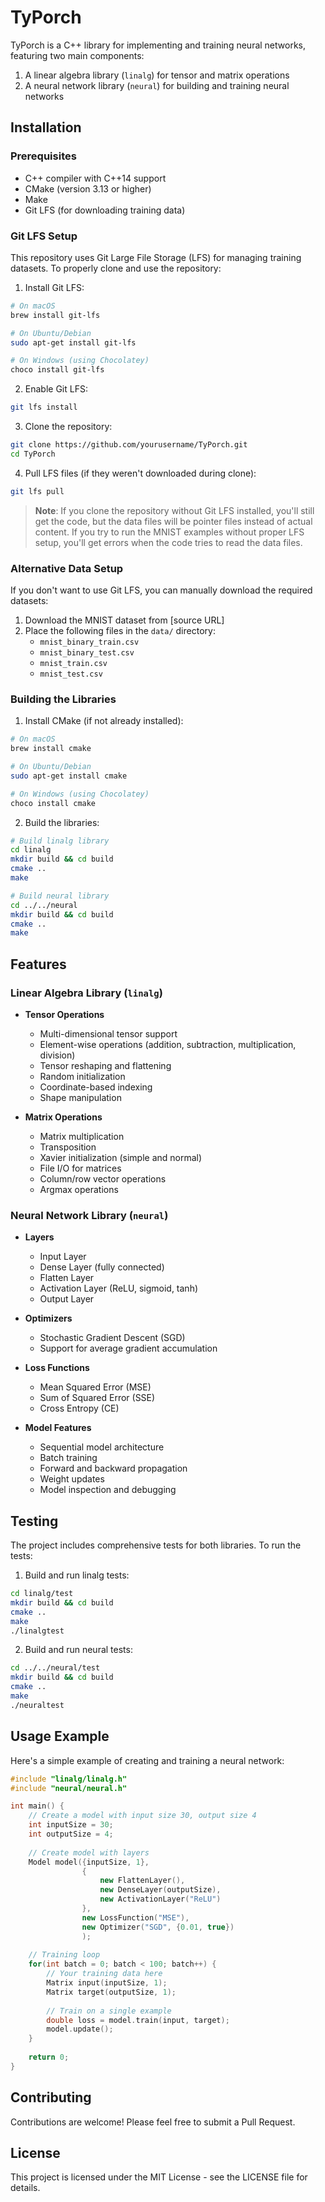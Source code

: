 # TyPorch

TyPorch is a C++ library for implementing and training neural networks, featuring two main components:
1. A linear algebra library (`linalg`) for tensor and matrix operations
2. A neural network library (`neural`) for building and training neural networks

## Installation

### Prerequisites
- C++ compiler with C++14 support
- CMake (version 3.13 or higher)
- Make
- Git LFS (for downloading training data)

### Git LFS Setup
This repository uses Git Large File Storage (LFS) for managing training datasets. To properly clone and use the repository:

1. Install Git LFS:
```bash
# On macOS
brew install git-lfs

# On Ubuntu/Debian
sudo apt-get install git-lfs

# On Windows (using Chocolatey)
choco install git-lfs
```

2. Enable Git LFS:
```bash
git lfs install
```

3. Clone the repository:
```bash
git clone https://github.com/yourusername/TyPorch.git
cd TyPorch
```

4. Pull LFS files (if they weren't downloaded during clone):
```bash
git lfs pull
```

> **Note**: If you clone the repository without Git LFS installed, you'll still get the code, but the data files will be pointer files instead of actual content. If you try to run the MNIST examples without proper LFS setup, you'll get errors when the code tries to read the data files.

### Alternative Data Setup
If you don't want to use Git LFS, you can manually download the required datasets:
1. Download the MNIST dataset from [source URL]
2. Place the following files in the `data/` directory:
   - `mnist_binary_train.csv`
   - `mnist_binary_test.csv`
   - `mnist_train.csv`
   - `mnist_test.csv`

### Building the Libraries

1. Install CMake (if not already installed):
```bash
# On macOS
brew install cmake

# On Ubuntu/Debian
sudo apt-get install cmake

# On Windows (using Chocolatey)
choco install cmake
```

2. Build the libraries:
```bash
# Build linalg library
cd linalg
mkdir build && cd build
cmake ..
make

# Build neural library
cd ../../neural
mkdir build && cd build
cmake ..
make
```

## Features

### Linear Algebra Library (`linalg`)
- **Tensor Operations**
  - Multi-dimensional tensor support
  - Element-wise operations (addition, subtraction, multiplication, division)
  - Tensor reshaping and flattening
  - Random initialization
  - Coordinate-based indexing
  - Shape manipulation

- **Matrix Operations**
  - Matrix multiplication
  - Transposition
  - Xavier initialization (simple and normal)
  - File I/O for matrices
  - Column/row vector operations
  - Argmax operations

### Neural Network Library (`neural`)
- **Layers**
  - Input Layer
  - Dense Layer (fully connected)
  - Flatten Layer
  - Activation Layer (ReLU, sigmoid, tanh)
  - Output Layer

- **Optimizers**
  - Stochastic Gradient Descent (SGD)
  - Support for average gradient accumulation

- **Loss Functions**
  - Mean Squared Error (MSE)
  - Sum of Squared Error (SSE)
  - Cross Entropy (CE)

- **Model Features**
  - Sequential model architecture
  - Batch training
  - Forward and backward propagation
  - Weight updates
  - Model inspection and debugging

## Testing

The project includes comprehensive tests for both libraries. To run the tests:

1. Build and run linalg tests:
```bash
cd linalg/test
mkdir build && cd build
cmake ..
make
./linalgtest
```

2. Build and run neural tests:
```bash
cd ../../neural/test
mkdir build && cd build
cmake ..
make
./neuraltest
```

## Usage Example

Here's a simple example of creating and training a neural network:

```cpp
#include "linalg/linalg.h"
#include "neural/neural.h"

int main() {
    // Create a model with input size 30, output size 4
    int inputSize = 30;
    int outputSize = 4;
    
    // Create model with layers
    Model model({inputSize, 1}, 
                {
                    new FlattenLayer(), 
                    new DenseLayer(outputSize), 
                    new ActivationLayer("ReLU")
                }, 
                new LossFunction("MSE"),
                new Optimizer("SGD", {0.01, true})
                );
                
    // Training loop
    for(int batch = 0; batch < 100; batch++) {
        // Your training data here
        Matrix input(inputSize, 1);
        Matrix target(outputSize, 1);
        
        // Train on a single example
        double loss = model.train(input, target);
        model.update();
    }
    
    return 0;
}
```

## Contributing

Contributions are welcome! Please feel free to submit a Pull Request.

## License

This project is licensed under the MIT License - see the LICENSE file for details.
